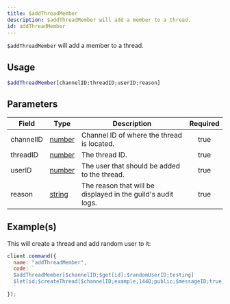 ```yaml
---
title: $addThreadMember
description: $addThreadMember will add a member to a thread.
id: addThreadMember
---
```


`$addThreadMember` will add a member to a thread.

## Usage

```php
$addThreadMember[channelID;threadID;userID;reason]
```

## Parameters

| Field     | Type                                                                                              | Description                                                  | Required |
| --------- | ------------------------------------------------------------------------------------------------- | ------------------------------------------------------------ | :------: |
| channelID | [number](https://developer.mozilla.org/en-US/docs/Web/JavaScript/Reference/Global_Objects/Number) | Channel ID of where the thread is located.                   |   true   |
| threadID  | [number](https://developer.mozilla.org/en-US/docs/Web/JavaScript/Reference/Global_Objects/Number) | The thread ID.                                               |   true   |
| userID    | [number](https://developer.mozilla.org/en-US/docs/Web/JavaScript/Reference/Global_Objects/Number) | The user that should be added to the thread.                 |   true   |
| reason    | [string](https://developer.mozilla.org/en-US/docs/Web/JavaScript/Reference/Global_Objects/String) | The reason that will be displayed in the guild's audit logs. |   true   |

## Example(s)

This will create a thread and add random user to it:

```javascript
client.command({
  name: "addThreadMember",
  code: `
  $addThreadMember[$channelID;$get[id];$randomUserID;testing]
  $let[id;$createThread[$channelID;example;1440;public;$messageID;true]]  
  `
});
```
